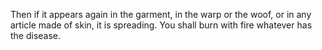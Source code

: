 Then if it appears again in the garment, in the warp or the woof, or in any article made of skin, it is spreading. You shall burn with fire whatever has the disease.
